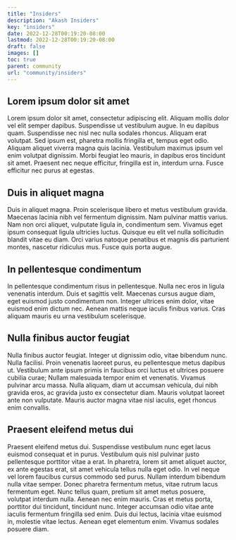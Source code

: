 ```yaml
---
title: "Insiders"
description: "Akash Insiders"
key: "insiders"
date: 2022-12-28T00:19:20-08:00
lastmod: 2022-12-28T00:19:20-08:00
draft: false
images: []
toc: true
parent: community
url: "community/insiders"
---
```


## Lorem ipsum dolor sit amet
Lorem ipsum dolor sit amet, consectetur adipiscing elit. Aliquam mollis dolor vel elit semper dapibus. Suspendisse ut vestibulum augue. In eu dapibus quam. Suspendisse nec nisl nec nulla sodales rhoncus. Aliquam erat volutpat. Sed ipsum est, pharetra mollis fringilla et, tempus eget odio. Aliquam aliquet viverra magna quis lacinia. Vestibulum maximus ipsum vel enim volutpat dignissim. Morbi feugiat leo mauris, in dapibus eros tincidunt sit amet. Praesent nec neque efficitur, fringilla est in, interdum urna. Fusce efficitur nec purus at egestas.

## Duis in aliquet magna
Duis in aliquet magna. Proin scelerisque libero et metus vestibulum gravida. Maecenas lacinia nibh vel fermentum dignissim. Nam pulvinar mattis varius. Nam non orci aliquet, vulputate ligula in, condimentum sem. Vivamus eget ipsum consequat ligula ultricies luctus. Quisque eu elit vel nulla sollicitudin blandit vitae eu diam. Orci varius natoque penatibus et magnis dis parturient montes, nascetur ridiculus mus. Fusce quis porta augue.

## In pellentesque condimentum
In pellentesque condimentum risus in pellentesque. Nulla nec eros in ligula venenatis interdum. Duis et sagittis velit. Maecenas cursus augue diam, eget euismod justo condimentum non. Integer ultrices enim dolor, vitae euismod enim dictum nec. Aenean mattis neque iaculis finibus varius. Cras aliquam mauris eu urna vestibulum scelerisque.

## Nulla finibus auctor feugiat
Nulla finibus auctor feugiat. Integer ut dignissim odio, vitae bibendum nunc. Nulla facilisi. Proin venenatis laoreet purus, eu pellentesque metus dapibus ut. Vestibulum ante ipsum primis in faucibus orci luctus et ultrices posuere cubilia curae; Nullam malesuada tempor enim et venenatis. Vivamus pulvinar arcu massa. Nulla aliquam, diam ut accumsan vehicula, dui nibh gravida eros, ac gravida justo ex consectetur diam. Mauris volutpat laoreet ante non vulputate. Mauris auctor magna vitae nisl iaculis, eget rhoncus enim convallis.

## Praesent eleifend metus dui
Praesent eleifend metus dui. Suspendisse vestibulum nunc eget lacus euismod consequat et in purus. Vestibulum quis nisl pulvinar justo pellentesque porttitor vitae a erat. In pharetra, lorem sit amet aliquet auctor, ex ante egestas erat, sit amet vehicula tellus nulla eget odio. In vel neque vel lorem faucibus cursus commodo sed purus. Nullam interdum bibendum nulla vitae semper. Donec pharetra fermentum metus, vitae rutrum lacus fermentum eget. Nunc tellus quam, pretium sit amet metus posuere, volutpat interdum nulla. Aenean nec enim mauris. Cras et metus porta, porttitor dui tincidunt, tincidunt nunc. Integer accumsan odio vitae ante iaculis fermentum fringilla sed enim. Duis dui lectus, lacinia vitae euismod in, molestie vitae lectus. Aenean eget elementum enim. Vivamus sodales posuere diam.